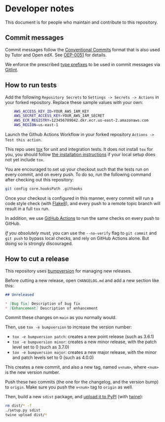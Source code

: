 Developer notes
===============

This document is for people who maintain and contribute to this
repository.

Commit messages
---------------

Commit messages follow the [Conventional
Commits](https://www.conventionalcommits.org/) format that is also
used by Tutor and Open edX. See
[OEP-0051](https://open-edx-proposals.readthedocs.io/en/latest/best-practices/oep-0051-bp-conventional-commits.html)
for details.

We enforce the prescribed [type
prefixes](https://open-edx-proposals.readthedocs.io/en/latest/best-practices/oep-0051-bp-conventional-commits.html#type)
to be used in commit messages via
[Gitlint](https://jorisroovers.com/gitlint/).

How to run tests
----------------

Add the following ```Repository Secrets``` to ```Settings -> Secrets -> Actions``` in your forked repository. Replace these sample values with your own:

```bash
    AWS_ACCESS_KEY_ID=YOUR_AWS_IAM_KEY
    AWS_SECRET_ACCESS_KEY=YOUR_AWS_IAM_SECRET
    AWS_ECR_REGISTRY=123456789042.dkr.ecr.us-east-2.amazonaws.com
    AWS_REGION=us-east-1
```

Launch the Github Actions Workflow in your forked repository ```Actions -> Test this action```.

This repo uses [tox](https://tox.readthedocs.io/) for unit and
integration tests. It does not install `tox` for you, you should
follow [the installation
instructions](https://tox.readthedocs.io/en/latest/install.html) if
your local setup does not yet include `tox`.

You are encouraged to set up your checkout such
that the tests run on every commit, and on every push. To do so, run
the following command after checking out this repository:

```bash
git config core.hooksPath .githooks
```

Once your checkout is configured in this manner, every commit will run
a code style check (with [Flake8](https://flake8.pycqa.org/)), and
every push to a remote topic branch will result in a full `tox` run.

In addition, we use [GitHub
Actions](https://docs.github.com/en/actions) to run the same checks
on every push to GitHub.

*If you absolutely must,* you can use the `--no-verify` flag to `git
commit` and `git push` to bypass local checks, and rely on GitHub
Actions alone. But doing so is strongly discouraged.


How to cut a release
--------------------

This repository uses
[bumpversion](https://pypi.org/project/bumpversion/) for managing new
releases.

Before cutting a new release, open `CHANGELOG.md` and add a new
section like this:

```markdown
## Unreleased

* [Bug fix] Description of bug fix
* [Enhancement] Description of enhancement
```

Commit these changes on `main` as you normally would.

Then, use `tox -e bumpversion` to increase the version number:

-   `tox -e bumpversion patch`: creates a new point release (such as 3.6.1)
-   `tox -e bumpversion minor`: creates a new minor release, with the patch level set to 0 (such as 3.7.0)
-   `tox -e bumpversion major`: creates a new major release, with the minor and patch levels set to 0 (such as 4.0.0)

This creates a new commit, and also a new tag, named `v<num>`, where
`<num>` is the new version number.

Push these two commits (the one for the changelog, and the version
bump) to `origin`. Make sure you push the `v<num>` tag to `origin` as
well.

Then, build a new `sdist` package, and [upload it to
PyPI](https://packaging.python.org/tutorials/packaging-projects/#uploading-the-distribution-archives)
(with [twine](https://packaging.python.org/key_projects/#twine)):

```bash
rm dist/* -f
./setup.py sdist
twine upload dist/*
```
